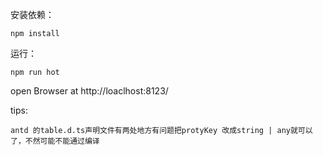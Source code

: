 
安装依赖：
```
npm install
```

运行：

```
npm run hot
```

open Browser at  http://loaclhost:8123/

tips:
```
antd 的table.d.ts声明文件有两处地方有问题把protyKey 改成string | any就可以了，不然可能不能通过编译
```


